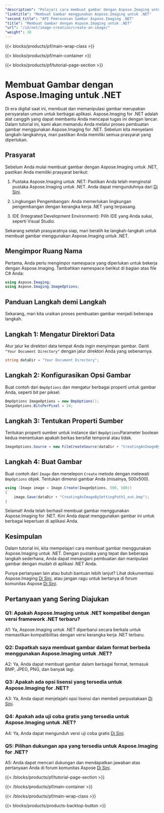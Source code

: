 ```yaml
---
"description": "Pelajari cara membuat gambar dengan Aspose.Imaging untuk .NET dalam tutorial komprehensif ini."
"linktitle": "Membuat Gambar menggunakan Aspose.Imaging untuk .NET"
"second_title": "API Pemrosesan Gambar Aspose.Imaging .NET"
"title": "Membuat Gambar dengan Aspose.Imaging untuk .NET"
"url": "/id/net/image-creation/create-an-image/"
"weight": 10
---
```


{{< blocks/products/pf/main-wrap-class >}}

{{< blocks/products/pf/main-container >}}

{{< blocks/products/pf/tutorial-page-section >}}

# Membuat Gambar dengan Aspose.Imaging untuk .NET

Di era digital saat ini, membuat dan memanipulasi gambar merupakan persyaratan umum untuk berbagai aplikasi. Aspose.Imaging for .NET adalah alat canggih yang dapat membantu Anda mencapai tugas ini dengan lancar. Dalam tutorial ini, kami akan memandu Anda melalui proses pembuatan gambar menggunakan Aspose.Imaging for .NET. Sebelum kita menyelami langkah-langkahnya, mari pastikan Anda memiliki semua prasyarat yang diperlukan.

## Prasyarat

Sebelum Anda mulai membuat gambar dengan Aspose.Imaging untuk .NET, pastikan Anda memiliki prasyarat berikut:

1. Pustaka Aspose.Imaging untuk .NET: Pastikan Anda telah menginstal pustaka Aspose.Imaging untuk .NET. Anda dapat mengunduhnya dari [Di Sini](https://releases.aspose.com/imaging/net/).

2. Lingkungan Pengembangan: Anda memerlukan lingkungan pengembangan dengan kerangka kerja .NET yang terpasang.

3. IDE (Integrated Development Environment): Pilih IDE yang Anda sukai, seperti Visual Studio.

Sekarang setelah prasyaratnya siap, mari beralih ke langkah-langkah untuk membuat gambar menggunakan Aspose.Imaging untuk .NET.

## Mengimpor Ruang Nama

Pertama, Anda perlu mengimpor namespace yang diperlukan untuk bekerja dengan Aspose.Imaging. Tambahkan namespace berikut di bagian atas file C# Anda:


```csharp
using Aspose.Imaging;
using Aspose.Imaging.ImageOptions;
```

## Panduan Langkah demi Langkah

Sekarang, mari kita uraikan proses pembuatan gambar menjadi beberapa langkah.

## Langkah 1: Mengatur Direktori Data

Atur jalur ke direktori data tempat Anda ingin menyimpan gambar. Ganti `"Your Document Directory"` dengan jalur direktori Anda yang sebenarnya.

```csharp
string dataDir = "Your Document Directory";
```

## Langkah 2: Konfigurasikan Opsi Gambar

Buat contoh dari `BmpOptions` dan mengatur berbagai properti untuk gambar Anda, seperti bit per piksel.

```csharp
BmpOptions ImageOptions = new BmpOptions();
ImageOptions.BitsPerPixel = 24;
```

## Langkah 3: Tentukan Properti Sumber

Tentukan properti sumber untuk instance dari `BmpOptions`Parameter boolean kedua menentukan apakah berkas bersifat temporal atau tidak.

```csharp
ImageOptions.Source = new FileCreateSource(dataDir + "CreatingAnImageBySettingPath_out.bmp", false);
```

## Langkah 4: Buat Gambar

Buat contoh dari `Image` dan menelepon `Create` metode dengan melewati `BmpOptions` objek. Tentukan dimensi gambar Anda (misalnya, 500x500).

```csharp
using (Image image = Image.Create(ImageOptions, 500, 500))
{
    image.Save(dataDir + "CreatingAnImageBySettingPath1_out.bmp");
}
```

Selamat! Anda telah berhasil membuat gambar menggunakan Aspose.Imaging for .NET. Kini Anda dapat menggunakan gambar ini untuk berbagai keperluan di aplikasi Anda.

## Kesimpulan

Dalam tutorial ini, kita mempelajari cara membuat gambar menggunakan Aspose.Imaging untuk .NET. Dengan pustaka yang tepat dan beberapa langkah sederhana, Anda dapat menangani pembuatan dan manipulasi gambar dengan mudah di aplikasi .NET Anda.

Punya pertanyaan lain atau butuh bantuan lebih lanjut? Lihat dokumentasi Aspose.Imaging [Di Sini](https://reference.aspose.com/imaging/net/), atau jangan ragu untuk bertanya di forum komunitas Aspose [Di Sini](https://forum.aspose.com/).

## Pertanyaan yang Sering Diajukan

### Q1: Apakah Aspose.Imaging untuk .NET kompatibel dengan versi framework .NET terbaru?

A1: Ya, Aspose.Imaging untuk .NET diperbarui secara berkala untuk memastikan kompatibilitas dengan versi kerangka kerja .NET terbaru.

### Q2: Dapatkah saya membuat gambar dalam format berbeda menggunakan Aspose.Imaging untuk .NET?

A2: Ya, Anda dapat membuat gambar dalam berbagai format, termasuk BMP, JPEG, PNG, dan banyak lagi.

### Q3: Apakah ada opsi lisensi yang tersedia untuk Aspose.Imaging for .NET?

A3: Ya, Anda dapat menjelajahi opsi lisensi dan membeli perpustakaan [Di Sini](https://purchase.aspose.com/buy).

### Q4: Apakah ada uji coba gratis yang tersedia untuk Aspose.Imaging untuk .NET?

A4: Ya, Anda dapat mengunduh versi uji coba gratis [Di Sini](https://releases.aspose.com/imaging/net/).

### Q5: Pilihan dukungan apa yang tersedia untuk Aspose.Imaging for .NET?

A5: Anda dapat mencari dukungan dan mendapatkan jawaban atas pertanyaan Anda di forum komunitas Aspose [Di Sini](https://forum.aspose.com/).

{{< /blocks/products/pf/tutorial-page-section >}}

{{< /blocks/products/pf/main-container >}}

{{< /blocks/products/pf/main-wrap-class >}}

{{< blocks/products/products-backtop-button >}}